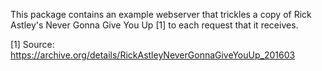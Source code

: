 This package contains an example webserver that trickles a copy of Rick Astley's Never Gonna Give You Up [1] to each request that it receives.

[1] Source: https://archive.org/details/RickAstleyNeverGonnaGiveYouUp_201603